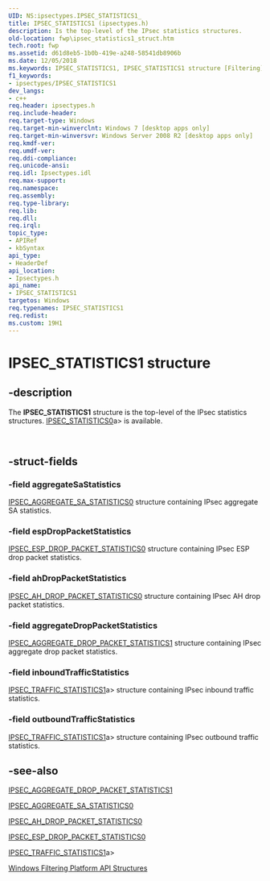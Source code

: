 ```yaml
---
UID: NS:ipsectypes.IPSEC_STATISTICS1_
title: IPSEC_STATISTICS1 (ipsectypes.h)
description: Is the top-level of the IPsec statistics structures.
old-location: fwp\ipsec_statistics1_struct.htm
tech.root: fwp
ms.assetid: d61d8eb5-1b0b-419e-a248-58541db8906b
ms.date: 12/05/2018
ms.keywords: IPSEC_STATISTICS1, IPSEC_STATISTICS1 structure [Filtering], fwp.ipsec_statistics1_struct, ipsectypes/IPSEC_STATISTICS1
f1_keywords:
- ipsectypes/IPSEC_STATISTICS1
dev_langs:
- c++
req.header: ipsectypes.h
req.include-header: 
req.target-type: Windows
req.target-min-winverclnt: Windows 7 [desktop apps only]
req.target-min-winversvr: Windows Server 2008 R2 [desktop apps only]
req.kmdf-ver: 
req.umdf-ver: 
req.ddi-compliance: 
req.unicode-ansi: 
req.idl: Ipsectypes.idl
req.max-support: 
req.namespace: 
req.assembly: 
req.type-library: 
req.lib: 
req.dll: 
req.irql: 
topic_type:
- APIRef
- kbSyntax
api_type:
- HeaderDef
api_location:
- Ipsectypes.h
api_name:
- IPSEC_STATISTICS1
targetos: Windows
req.typenames: IPSEC_STATISTICS1
req.redist: 
ms.custom: 19H1
---
```


# IPSEC_STATISTICS1 structure


## -description


The <b>IPSEC_STATISTICS1</b> structure is the  top-level of the IPsec statistics structures.
[IPSEC_STATISTICS0](https://docs.microsoft.com/windows/desktop/api/ipsectypes/ns-ipsectypes-ipsec_statistics0)a> is available.</div><div> </div>

## -struct-fields




### -field aggregateSaStatistics


<a href="https://docs.microsoft.com/windows/win32/api/ipsectypes/ns-ipsectypes-ipsec_aggregate_sa_statistics0">IPSEC_AGGREGATE_SA_STATISTICS0</a> structure containing IPsec aggregate SA statistics.


### -field espDropPacketStatistics


<a href="https://docs.microsoft.com/windows/win32/api/ipsectypes/ns-ipsectypes-ipsec_esp_drop_packet_statistics0">IPSEC_ESP_DROP_PACKET_STATISTICS0</a> structure containing IPsec ESP drop packet statistics.


### -field ahDropPacketStatistics


<a href="https://docs.microsoft.com/windows/win32/api/ipsectypes/ns-ipsectypes-ipsec_ah_drop_packet_statistics0">IPSEC_AH_DROP_PACKET_STATISTICS0</a> structure containing IPsec AH drop packet statistics.


### -field aggregateDropPacketStatistics


<a href="https://docs.microsoft.com/windows/win32/api/ipsectypes/ns-ipsectypes-ipsec_aggregate_drop_packet_statistics1">IPSEC_AGGREGATE_DROP_PACKET_STATISTICS1</a> structure containing IPsec aggregate drop packet statistics.


### -field inboundTrafficStatistics


[IPSEC_TRAFFIC_STATISTICS1](https://docs.microsoft.com/windows/desktop/api/ipsectypes/ns-ipsectypes-ipsec_traffic_statistics1)a> structure containing IPsec inbound traffic statistics.


### -field outboundTrafficStatistics


[IPSEC_TRAFFIC_STATISTICS1](https://docs.microsoft.com/windows/desktop/api/ipsectypes/ns-ipsectypes-ipsec_traffic_statistics1)a> structure containing IPsec outbound traffic statistics.


## -see-also




<a href="https://docs.microsoft.com/windows/win32/api/ipsectypes/ns-ipsectypes-ipsec_aggregate_drop_packet_statistics1">IPSEC_AGGREGATE_DROP_PACKET_STATISTICS1</a>



<a href="https://docs.microsoft.com/windows/win32/api/ipsectypes/ns-ipsectypes-ipsec_aggregate_sa_statistics0">IPSEC_AGGREGATE_SA_STATISTICS0</a>



<a href="https://docs.microsoft.com/windows/win32/api/ipsectypes/ns-ipsectypes-ipsec_ah_drop_packet_statistics0">IPSEC_AH_DROP_PACKET_STATISTICS0</a>



<a href="https://docs.microsoft.com/windows/win32/api/ipsectypes/ns-ipsectypes-ipsec_esp_drop_packet_statistics0">IPSEC_ESP_DROP_PACKET_STATISTICS0</a>



[IPSEC_TRAFFIC_STATISTICS1](https://docs.microsoft.com/windows/desktop/api/ipsectypes/ns-ipsectypes-ipsec_traffic_statistics1)a>



<a href="https://docs.microsoft.com/windows/desktop/FWP/fwp-structs">Windows Filtering Platform  API Structures</a>
 

 

